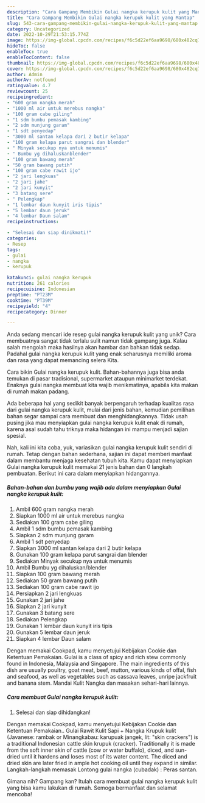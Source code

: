 ```yaml
---
description: "Cara Gampang Membikin Gulai nangka kerupuk kulit yang Mantap"
title: "Cara Gampang Membikin Gulai nangka kerupuk kulit yang Mantap"
slug: 543-cara-gampang-membikin-gulai-nangka-kerupuk-kulit-yang-mantap
category: Uncategorized
date: 2022-10-29T21:53:15.774Z
image: https://img-global.cpcdn.com/recipes/f6c5d22ef6aa9698/680x482cq70/gulai-nangka-kerupuk-kulit-foto-resep-utama.jpg
hideToc: false
enableToc: true
enableTocContent: false
thumbnail: https://img-global.cpcdn.com/recipes/f6c5d22ef6aa9698/680x482cq70/gulai-nangka-kerupuk-kulit-foto-resep-utama.jpg
cover: https://img-global.cpcdn.com/recipes/f6c5d22ef6aa9698/680x482cq70/gulai-nangka-kerupuk-kulit-foto-resep-utama.jpg
author: Admin
authorAv: notfound
ratingvalue: 4.7
reviewcount: 25
recipeingredient:
- "600 gram nangka merah"
- "1000 ml air untuk merebus nangka"
- "100 gram cabe giling"
- "1 sdm bumbu pemasak kambing"
- "2 sdm munjung garam"
- "1 sdt penyedap"
- "3000 ml santan kelapa dari 2 butir kelapa"
- "100 gram kelapa parut sangrai dan blender"
- " Minyak secukup nya untuk menumis"
- " Bumbu yg dihaluskanblender"
- "100 gram bawang merah"
- "50 gram bawang putih"
- "100 gram cabe rawit ijo"
- "2 jari lengkuas"
- "2 jari jahe"
- "2 jari kunyit"
- "3 batang sere"
- " Pelengkap"
- "1 lembar daun kunyit iris tipis"
- "5 lembar daun jeruk"
- "4 lembar Daun salam"
recipeinstructions:

- "Selesai dan siap dinikmati!"
categories:
- Resep
tags:
- gulai
- nangka
- kerupuk

katakunci: gulai nangka kerupuk 
nutrition: 261 calories
recipecuisine: Indonesian
preptime: "PT23M"
cooktime: "PT39M"
recipeyield: "4"
recipecategory: Dinner

---
```





Anda sedang mencari ide resep gulai nangka kerupuk kulit yang unik? Cara membuatnya sangat tidak terlalu sulit namun tidak gampang juga. Kalau salah mengolah maka hasilnya akan hambar dan bahkan tidak sedap. Padahal gulai nangka kerupuk kulit yang enak seharusnya memiliki aroma dan rasa yang dapat memancing selera Kita.





Cara bikin Gulai nangka kerupuk kulit. Bahan-bahannya juga bisa anda temukan di pasar tradisional, supermarket ataupun minimarket terdekat. Enaknya gulai nangka membuat kita wajib menikmatinya, apabila kita makan di rumah makan padang.

Ada beberapa hal yang sedikit banyak berpengaruh terhadap kualitas rasa dari gulai nangka kerupuk kulit, mulai dari jenis bahan, kemudian pemilihan bahan segar sampai cara membuat dan menghidangkannya. Tidak usah pusing jika mau menyiapkan gulai nangka kerupuk kulit enak di rumah, karena asal sudah tahu triknya maka hidangan ini mampu menjadi sajian spesial.






Nah, kali ini kita coba, yuk, variasikan gulai nangka kerupuk kulit sendiri di rumah. Tetap dengan bahan sederhana, sajian ini dapat memberi manfaat dalam membantu menjaga kesehatan tubuh kita. Kamu dapat menyiapkan Gulai nangka kerupuk kulit memakai 21 jenis bahan dan 0 langkah pembuatan. Berikut ini cara dalam menyiapkan hidangannya.

<!--inarticleads1-->

##### Bahan-bahan dan bumbu yang wajib ada dalam menyiapkan Gulai nangka kerupuk kulit:

1. Ambil 600 gram nangka merah
1. Siapkan 1000 ml air untuk merebus nangka
1. Sediakan 100 gram cabe giling
1. Ambil 1 sdm bumbu pemasak kambing
1. Siapkan 2 sdm munjung garam
1. Ambil 1 sdt penyedap
1. Siapkan 3000 ml santan kelapa dari 2 butir kelapa
1. Gunakan 100 gram kelapa parut sangrai dan blender
1. Sediakan  Minyak secukup nya untuk menumis
1. Ambil  Bumbu yg dihaluskan/blender
1. Siapkan 100 gram bawang merah
1. Sediakan 50 gram bawang putih
1. Sediakan 100 gram cabe rawit ijo
1. Persiapkan 2 jari lengkuas
1. Gunakan 2 jari jahe
1. Siapkan 2 jari kunyit
1. Gunakan 3 batang sere
1. Sediakan  Pelengkap
1. Gunakan 1 lembar daun kunyit iris tipis
1. Gunakan 5 lembar daun jeruk
1. Siapkan 4 lembar Daun salam


Dengan memakai Cookpad, kamu menyetujui Kebijakan Cookie dan Ketentuan Pemakaian. Gulai is a class of spicy and rich stew commonly found in Indonesia, Malaysia and Singapore. The main ingredients of this dish are usually poultry, goat meat, beef, mutton, various kinds of offal, fish and seafood, as well as vegetables such as cassava leaves, unripe jackfruit and banana stem. Mandai Kulit Nangka dan masakan sehari-hari lainnya. 

<!--inarticleads2-->

##### Cara membuat Gulai nangka kerupuk kulit:


1. Selesai dan siap dihidangkan!

Dengan memakai Cookpad, kamu menyetujui Kebijakan Cookie dan Ketentuan Pemakaian.. Gulai Rawit Kulit Sapi + Nangka Krupuk kulit (Javanese: rambak or Minangkabau: karupuak jangek, lit: &#34;skin crackers&#34;) is a traditional Indonesian cattle skin krupuk (cracker). Traditionally it is made from the soft inner skin of cattle (cow or water buffalo), diced, and sun-dried until it hardens and loses most of its water content. The diced and dried skin are later fried in ample hot cooking oil until they expand in similar. Langkah-langkah memasak Lontong gulai nangka (cubadak) : Peras santan. 

Gimana nih? Gampang kan? Itulah cara membuat gulai nangka kerupuk kulit yang bisa kamu lakukan di rumah. Semoga bermanfaat dan selamat mencoba!
